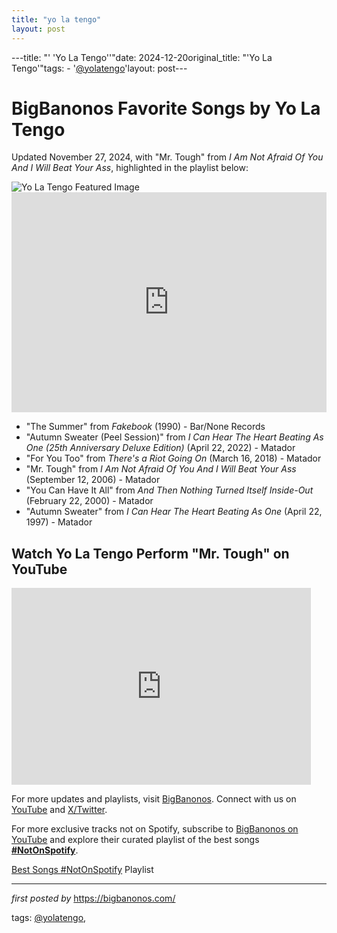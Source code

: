 ```yaml
---
title: "yo la tengo"
layout: post
---
```

---title: "' 'Yo La Tengo''"date: 2024-12-20original_title: "'Yo La Tengo'"tags:  - '[@yolatengo](/tags/yolatengo/)'layout: post---<!-- Post Title --><h1>BigBanonos Favorite Songs by Yo La Tengo</h1> <!-- Introductory Text --><p>Updated November 27, 2024, with "Mr. Tough" from *I Am Not Afraid Of You And I Will Beat Your Ass*, highlighted in the playlist below:</p> <!-- Featured Image --><img src="https://media.newyorker.com/photos/5ac67f5f1ff06c6ddfb89342/master/w_2560%2Cc_limit/Larson-Yo-La-Tengo.jpg" alt="Yo La Tengo Featured Image"> <!-- Spotify Playlist Embed --><iframe src="https://open.spotify.com/embed/playlist/434RgoRbTZsIIAHTVboS5c?utm_source=generator" width="100%" height="352" frameBorder="0" allowfullscreen="" allow="autoplay; clipboard-write; encrypted-media; fullscreen; picture-in-picture" loading="lazy"></iframe> <!-- Song Information --><ul> <li>"The Summer" from *Fakebook* (1990) - Bar/None Records</li> <li>"Autumn Sweater (Peel Session)" from *I Can Hear The Heart Beating As One (25th Anniversary Deluxe Edition)* (April 22, 2022) - Matador</li> <li>"For You Too" from *There's a Riot Going On* (March 16, 2018) - Matador</li> <li>"Mr. Tough" from *I Am Not Afraid Of You And I Will Beat Your Ass* (September 12, 2006) - Matador</li> <li>"You Can Have It All" from *And Then Nothing Turned Itself Inside-Out* (February 22, 2000) - Matador</li> <li>"Autumn Sweater" from *I Can Hear The Heart Beating As One* (April 22, 1997) - Matador</li></ul> <!-- YouTube Video Embed --><h2>Watch Yo La Tengo Perform "Mr. Tough" on YouTube</h2><iframe width="95%" height="315" src="https://www.youtube.com/embed/maVfL65YQok?list=PLtuNtuTatqI0wLrEDDA2a3AaVtfUFaUlO" frameborder="0" allowfullscreen></iframe> <!-- Footer Links --><p>For more updates and playlists, visit <a href="https://bigbanonos.com/" target="_blank">BigBanonos</a>. Connect with us on <a href="https://www.youtube.com/[@BigBanonos](/tags/BigBanonos/)" target="_blank">YouTube</a> and <a href="https://x.com/bigbanonos" target="_blank">X/Twitter</a>.</p><!--Subscribe and Playlist Links--><div>    <p>For more exclusive tracks not on Spotify, subscribe to <a href="https://www.youtube.com/[@BigBanonos](/tags/BigBanonos/)" target="_blank">BigBanonos on YouTube</a> and explore their curated playlist of the best songs <strong>[#NotOnSpotify](/tags/NotOnSpotify/)</strong>.</p>    <p><a href="https://www.youtube.com/playlist?list=PLtuNtuTatqI0kFahUCbtbfenC_ET5O_tr" target="_blank">Best Songs [#NotOnSpotify](/tags/NotOnSpotify/) Playlist<br /></a></p></div><hr /><p><em>first posted by</em> <a href="https://bigbanonos.com/" rel="noopener" target="_new">https://bigbanonos.com/</a></p><p>tags: [@yolatengo](/tags/yolatengo/),</p>